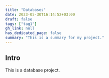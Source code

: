 ```yaml
---
title: "Databases"
date: 2023-05-30T16:14:52+03:00
draft: false
tags: ["tag1"]
gh_link: null
has_dedicated_page: false
summary: "This is a summary for my project."
---
```


## Intro

This is a database project.